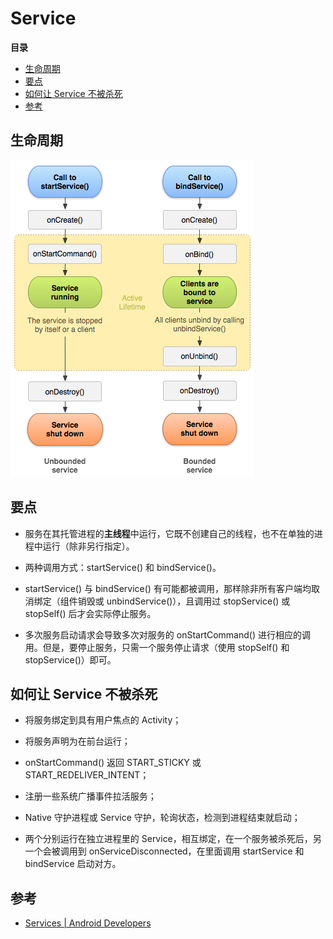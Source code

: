 # Service

**目录**

<!-- vim-markdown-toc GFM -->
* [生命周期](#生命周期)
* [要点](#要点)
* [如何让 Service 不被杀死](#如何让-service-不被杀死)
* [参考](#参考)

<!-- vim-markdown-toc -->

## 生命周期

![service lifecycle](./assets/service-lifecycle.png)

## 要点

* 服务在其托管进程的**主线程**中运行，它既不创建自己的线程，也不在单独的进程中运行（除非另行指定）。

* 两种调用方式：startService() 和 bindService()。

* startService() 与 bindService() 有可能都被调用，那样除非所有客户端均取消绑定（组件销毁或 unbindService()），且调用过 stopService() 或 stopSelf() 后才会实际停止服务。

* 多次服务启动请求会导致多次对服务的 onStartCommand() 进行相应的调用。但是，要停止服务，只需一个服务停止请求（使用 stopSelf() 和 stopService()）即可。

## 如何让 Service 不被杀死

* 将服务绑定到具有用户焦点的 Activity；

* 将服务声明为在前台运行；

* onStartCommand() 返回 START_STICKY 或 START_REDELIVER_INTENT；

* 注册一些系统广播事件拉活服务；

* Native 守护进程或 Service 守护，轮询状态，检测到进程结束就启动；

* 两个分别运行在独立进程里的 Service，相互绑定，在一个服务被杀死后，另一个会被调用到 onServiceDisconnected，在里面调用 startService 和 bindService 启动对方。

## 参考

* [Services | Android Developers](https://developer.android.com/guide/components/services.html)
